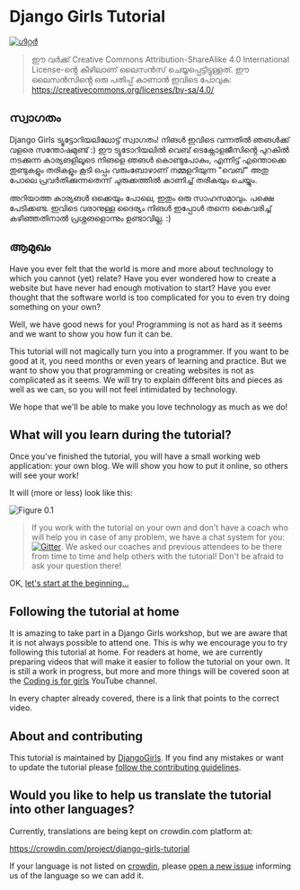 # Django Girls Tutorial

[![ഗിറ്റർ](https://badges.gitter.im/DjangoGirls/tutorial.svg)](https://gitter.im/DjangoGirls/tutorial)

> ഈ വർക്ക് Creative Commons Attribution-ShareAlike 4.0 International License-ൻ്റെ കീഴിലാണ് ലൈസൻസ് ചെയ്യപ്പെട്ടിട്ടുള്ളത്. ഈ ലൈസൻസിൻ്റെ ഒരു പതിപ്പ് കാണാൻ ഇവിടെ പോവുക: https://creativecommons.org/licenses/by-sa/4.0/

## സ്വാഗതം

Django Girls ട്യൂട്ടോറിയലിലോട്ട് സ്വാഗതം! നിങൾ ഇവിടെ വന്നതിൽ ഞങൾക്ക് വളരെ സന്തോഷമുണ്ട് :) ഈ ട്യുടോറിയലിൽ വെബ് ടെക്നോളജീസിൻ്റെ പുറകിൽ നടക്കുന്ന കാര്യങളിലൂടെ നിങളെ ഞങൾ കൊണ്ടുപോകും, എന്നിട്ട് എന്തൊക്കെ തുണ്ടുകളും തരികളും കൂടി ഒപ്പം വരുംബോഴാണ് നമ്മളറിയുന്ന "വെബ്" അതു പോലെ പ്രവർതിക്കുന്നതെന്ന് ചുരുക്കത്തിൽ കാണിച്ച് തരികയും ചെയ്യും.

അറിയാത്ത കാര്യങൾ ഒക്കെയും പോലെ, ഇതും ഒരു സാഹസമാവും. പക്ഷെ പേടിക്കണ്ട. ഇവിടെ വരാനുള്ള ദൈര്യം നിങൾ ഇപ്പോൾ തന്നെ കൈവരിച്ച് കഴിഞ്ഞതിനാൽ പ്രശ്നങളൊന്നും ഉണ്ടാവില്ല. :)

## ആമുഖം

Have you ever felt that the world is more and more about technology to which you cannot (yet) relate? Have you ever wondered how to create a website but have never had enough motivation to start? Have you ever thought that the software world is too complicated for you to even try doing something on your own?

Well, we have good news for you! Programming is not as hard as it seems and we want to show you how fun it can be.

This tutorial will not magically turn you into a programmer. If you want to be good at it, you need months or even years of learning and practice. But we want to show you that programming or creating websites is not as complicated as it seems. We will try to explain different bits and pieces as well as we can, so you will not feel intimidated by technology.

We hope that we'll be able to make you love technology as much as we do!

## What will you learn during the tutorial?

Once you've finished the tutorial, you will have a small working web application: your own blog. We will show you how to put it online, so others will see your work!

It will (more or less) look like this:

![Figure 0.1](images/application.png)

> If you work with the tutorial on your own and don't have a coach who will help you in case of any problem, we have a chat system for you: [![Gitter](https://badges.gitter.im/DjangoGirls/tutorial.svg)](https://gitter.im/DjangoGirls/tutorial). We asked our coaches and previous attendees to be there from time to time and help others with the tutorial! Don't be afraid to ask your question there!

OK, [let's start at the beginning…](./how_the_internet_works/README.md)

## Following the tutorial at home

It is amazing to take part in a Django Girls workshop, but we are aware that it is not always possible to attend one. This is why we encourage you to try following this tutorial at home. For readers at home, we are currently preparing videos that will make it easier to follow the tutorial on your own. It is still a work in progress, but more and more things will be covered soon at the [Coding is for girls](https://www.youtube.com/channel/UC0hNd2uW8jTR5K3KBzRuG2A/feed) YouTube channel.

In every chapter already covered, there is a link that points to the correct video.

## About and contributing

This tutorial is maintained by [DjangoGirls](https://djangogirls.org/). If you find any mistakes or want to update the tutorial please [follow the contributing guidelines](https://github.com/DjangoGirls/tutorial/blob/master/README.md).

## Would you like to help us translate the tutorial into other languages?

Currently, translations are being kept on crowdin.com platform at:

https://crowdin.com/project/django-girls-tutorial

If your language is not listed on [crowdin](https://crowdin.com/), please [open a new issue](https://github.com/DjangoGirls/tutorial/issues/new) informing us of the language so we can add it.